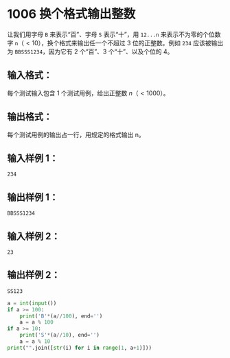 # 1006 换个格式输出整数

让我们用字母 `B` 来表示“百”、字母 `S` 表示“十”，用 `12...n` 来表示不为零的个位数字 `n`$（<10）$，换个格式来输出任一个不超过 3 位的正整数。例如 `234` 应该被输出为 `BBSSS1234`，因为它有 2 个“百”、3 个“十”、以及个位的 4。

## 输入格式：
每个测试输入包含 1 个测试用例，给出正整数 $n（<1000）$。

## 输出格式：
每个测试用例的输出占一行，用规定的格式输出 n。

## 输入样例 1：
```
234
```   
 
## 输出样例 1：
```
BBSSS1234
```

## 输入样例 2：
```
23
```
 
## 输出样例 2：
```
SS123
```

```python
a = int(input())
if a >= 100:
    print('B'*(a//100), end='')
    a = a % 100
if a >= 10:
    print('S'*(a//10), end='')
    a = a % 10
print("".join([str(i) for i in range(1, a+1)]))
```